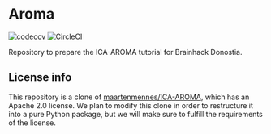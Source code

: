 # Aroma

[![codecov](https://codecov.io/gh/Brainhack-Donostia/ica-aroma-org/branch/master/graph/badge.svg)](https://codecov.io/gh/Brainhack-Donostia/ica-aroma-org)
[![CircleCI](https://circleci.com/gh/Brainhack-Donostia/ica-aroma-org.svg?branch=master&style=shield)](https://circleci.com/gh/Brainhack-Donostia/ica-aroma-org)

Repository to prepare the ICA-AROMA tutorial for Brainhack Donostia.

## License info

This repository is a clone of [maartenmennes/ICA-AROMA](https://github.com/maartenmennes/ICA-AROMA),
which has an Apache 2.0 license. We plan to modify this clone in order to restructure it into a
pure Python package, but we will make sure to fulfill the requirements of the license.
